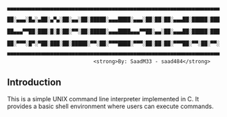             ▄▄▄▄▄▄▄▄▄▄▄▄▄▄▄▄▄▄▄▄▄▄▄▄▄▄▄▄▄▄▄▄▄▄▄▄▄▄▄▄▄▄▄▄▄▄▄▄▄▄▄▄▄▄▄▄▄▄▄▄▄▄▄▄▄▄▄▄▄
            ██░▄▄▄░█▄░▄██░▄▀▄░██░▄▄░██░█████░▄▄▄████░▄▄▄░██░██░██░▄▄▄██░█████░███
            ██▄▄▄▀▀██░███░█░█░██░▀▀░██░█████░▄▄▄████▄▄▄▀▀██░▄▄░██░▄▄▄██░█████░███
            ██░▀▀▀░█▀░▀██░███░██░█████░▀▀░██░▀▀▀████░▀▀▀░██░██░██░▀▀▀██░▀▀░██░▀▀░
            ▀▀▀▀▀▀▀▀▀▀▀▀▀▀▀▀▀▀▀▀▀▀▀▀▀▀▀▀▀▀▀▀▀▀▀▀▀▀▀▀▀▀▀▀▀▀▀▀▀▀▀▀▀▀▀▀▀▀▀▀▀▀▀▀▀▀▀▀▀
                                <strong>By: SaadM33 - saad484</strong>
## Introduction
This is a simple UNIX command line interpreter implemented in C. It provides a basic shell environment where users can execute commands.